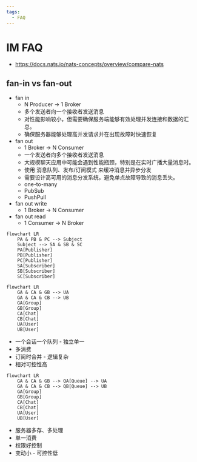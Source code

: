 ```yaml
---
tags:
  - FAQ
---
```


# IM FAQ

- https://docs.nats.io/nats-concepts/overview/compare-nats

## fan-in vs fan-out

- fan in
  - N Producer -> 1 Broker
  - 多个发送者向一个接收者发送消息
  - 对性能影响较小，但需要确保服务端能够有效处理并发连接和数据的汇总。
  - 确保服务器能够处理高并发请求并在出现故障时快速恢复
- fan out
  - 1 Broker -> N Consumer
  - 一个发送者向多个接收者发送消息
  - 大规模聊天应用中可能会遇到性能瓶颈，特别是在实时广播大量消息时。
  - 使用 消息队列、发布/订阅模式 来缓冲消息并异步分发
  - 需要设计高可用的消息分发系统，避免单点故障导致的消息丢失。
  - one-to-many
  - PubSub
  - PushPull
- fan out write
  - 1 Broker -> N Consumer
- fan out read
  - 1 Consumer -> N Broker

```mermaid
flowchart LR
    PA & PB & PC --> Subject
    Subject --> SA & SB & SC
    PA[Publisher]
    PB[Publisher]
    PC[Publisher]
    SA[Subscriber]
    SB[Subscriber]
    SC[Subscriber]
```

```mermaid
flowchart LR
    GA & CA & GB --> UA
    GA & CA & CB --> UB
    GA[Group]
    GB[Group]
    CA[Chat]
    CB[Chat]
    UA[User]
    UB[User]
```

- 一个会话一个队列 - 独立单一
- 多消费
- 订阅时合并 - 逻辑复杂
- 相对可控性高

```mermaid
flowchart LR
    GA & CA & GB --> QA[Queue] --> UA
    GA & CA & CB --> QB[Queue] --> UB
    GA[Group]
    GB[Group]
    CA[Chat]
    CB[Chat]
    UA[User]
    UB[User]
```

- 服务器多存、多处理
- 单一消费
- 权限好控制
- 变动小 - 可控性低
